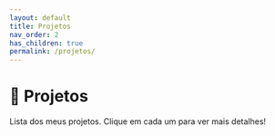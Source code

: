 ```yaml
---
layout: default
title: Projetos
nav_order: 2
has_children: true
permalink: /projetos/
---
```


# 🚀 Projetos

Lista dos meus projetos. Clique em cada um para ver mais detalhes!

